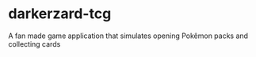 # darkerzard-tcg
A fan made game application that simulates opening Pokêmon packs and collecting cards
